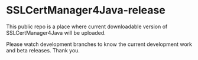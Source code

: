 # SSLCertManager4Java-release
This public repo is a place where current downloadable version of SSLCertManager4Java will be uploaded.

Please watch development branches to know the current development work and beta releases. Thank you. 
